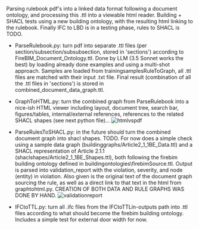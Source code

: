 Parsing rulebook pdf's into a linked data format following a document ontology, and processing this .ttl into a viewable html reader. Building + SHACL tests using a new building ontology, with the resulting html linking to the rulebook. Finally IFC to LBD is in a testing phase, rules to SHACL is TODO.

- ParseRulebook.py: turn pdf into separate .ttl files (per section/subsection/subsubsection, stored in 'sections') according to FireBIM_Document_Ontology.ttl.
Done by LLM (3.5 Sonnet works the best) by loading already done examples and using a multi-shot approach. Samples are loaded from trainingsamplesRuleToGraph, all .ttl files are matched with their input .txt file.
Final result (combination of all the .ttl files in 'sections') is stored in combined_document_data_graph.ttl.

- GraphToHTML.py: turn the combined graph from ParseRulebook into a nice-ish HTML viewer including layout, document tree, search bar, figures/tables, internal/external references, references to the related SHACL shapes (see next python file)...
![htmlvspdf](https://github.com/user-attachments/assets/212d6412-e557-4001-9aab-dd8703513739)

- ParseRulesToSHACL.py: in the future should turn the combined document graph into shacl shapes. TODO.
For now does a simple check using a sample data graph (buildinggraphs/Article2_1_1BE_Data.ttl) and a SHACL representation of Article 2.1.1 (shaclshapes/Article2_1_1BE_Shapes.ttl), both following the firebim building ontology defined in buildingontologies\firebimSource.ttl.
Output is parsed into validation_report with the violation, severity, and node (entity) in violation. Also given is the original text of the document graph sourcing the rule, as well as a direct link to that text in the html from graphtohtml.py. CREATION OF BOTH DATA AND RULE GRAPHS WAS DONE BY HAND.
![validationreport](https://github.com/user-attachments/assets/e8dd0691-8196-417e-b005-7f8407703872)

- IFCtoTTL.py: turn all .ifc files from the IFCtoTTLin-outputs path into .ttl files according to what should become the firebim building ontology. Includes a simple test for external door width for now.
